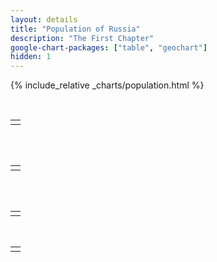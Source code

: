 ```yaml
---
layout: details
title: "Population of Russia"
description: "The First Chapter"
google-chart-packages: ["table", "geochart"]
hidden: 1
---
```

{% include_relative _charts/population.html %}

<br/>
<table width="100%">
    <tr>
        <td>
            <div id="districts_population_geo"/>
        </td>
    </tr>
<table>

<br/>
<table width="100%">
    <tr>
        <td>
            <div id="districts_population_table"/>
        </td>
    </tr>
<table>

<br/>
<table width="100%">
    <tr>
        <td>
            <div id="regions_population_geo"/>
        </td>
    </tr>
</table>

<br/>
<table width="100%">
    <tr>
        <td>
            <div id="regions_population_table"/>
        </td>
    </tr>
</table>